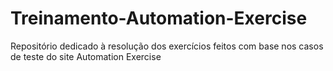 # Treinamento-Automation-Exercise
Repositório dedicado à resolução dos exercícios feitos com base nos casos de teste do site Automation Exercise
